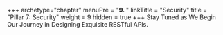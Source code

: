 +++
archetype="chapter"
menuPre = "<b>9. </b>"
linkTitle = "Security"
title = "Pillar 7: Security"
weight = 9
hidden = true
+++
Stay Tuned as We Begin Our Journey in Designing Exquisite RESTful APIs.

